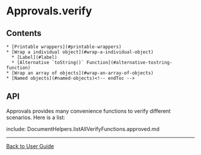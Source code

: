 <a id="top"></a>

# Approvals.verify
<!-- toc -->
## Contents

    * [Printable wrappers](#printable-wrappers)
    * [Wrap a individual object](#wrap-a-individual-object)
      * [Label](#label)
      * [Alternative `toString()` Function](#alternative-tostring-function)
    * [Wrap an array of objects](#wrap-an-array-of-objects)
    * [Named objects](#named-objects)<!-- endToc -->

## API
Approvals provides many convenience functions to verify different scenarios. Here is a list:

include: DocumentHelpers.listAllVerifyFunctions.approved.md

---

[Back to User Guide](../README.md#top)
